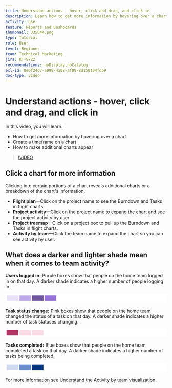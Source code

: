 ```yaml
---
title: Understand actions - hover, click and drag, and click in
description: Learn how to get more information by hovering over a chart, creating a timeframe on a chart, and making additional charts appear, all in [!UICONTROL Enhanced analytics].
activity: use
feature: Reports and Dashboards
thumbnail: 335044.png
type: Tutorial
role: User
level: Beginner
team: Technical Marketing
jira: KT-8722
recommendations: noDisplay,noCatalog
exl-id: 8e0f24d7-a099-4a08-af08-8d150104fdb9
doc-type: video
---
```

# Understand actions - hover, click and drag, and click in

In this video, you will learn:

* How to get more information by hovering over a chart
* Create a timeframe on a chart
* How to make additional charts appear

>[!VIDEO](https://video.tv.adobe.com/v/335044/?quality=12&learn=on)

## Click a chart for more information

Clicking into certain portions of a chart reveals additional charts or a breakdown of the chart's information.

* **Flight plan**—Click on the project name to see the Burndown and Tasks in flight charts.
* **Project activity**—Click on the project name to expand the chart and see the project activity by user.
* **Project treemap**—Click on a project box to pull up the Burndown and Tasks in flight charts.
* **Activity by team**—Click the team name to expand the chart so you can see activity by user.

## What does a darker and lighter shade mean when it comes to team activity?

**Users logged in:** Purple boxes show that people on the home team logged in on that day. A darker shade indicates a higher number of people logging in.

![An image of purple shaded boxes](assets/purple-shaded-boxes.png)

**Task status change:** Pink boxes show that people on the home team changed the status of a task on that day. A darker shade indicates a higher number of task statuses changing.

![An image of pink shaded boxes](assets/pink-shaded-boxes.png)

**Tasks completed:** Blue boxes show that people on the home team completed a task on that day. A darker shade indicates a higher number of tasks being completed.

![An image of blue shaded boxes](assets/blue-shaded-boxes.png)

For more information see [Understand the Activity by team visualization](https://experienceleague.adobe.com/docs/workfront/using/reporting/enhanced-analytics/activity-by-team-overview.html?lang=en).
